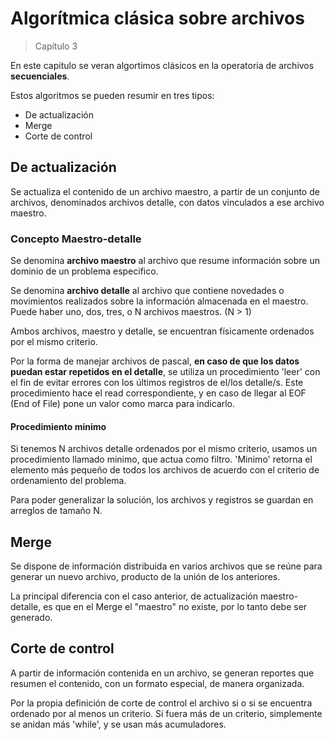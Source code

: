 # Algorítmica clásica sobre archivos
> Capítulo 3

En este capitulo se veran algortimos clásicos en la operatoria de archivos **secuenciales**.

Estos algoritmos se pueden resumir en tres tipos:
* De actualización
* Merge
* Corte de control

## De actualización
Se actualiza el contenido de un archivo maestro, a partir de un conjunto de archivos, denominados archivos detalle, con datos vinculados a ese archivo maestro.

### Concepto Maestro-detalle
Se denomina **archivo maestro** al archivo que resume información sobre un dominio de un problema especifico.

Se denomina **archivo detalle** al archivo que contiene novedades o movimientos realizados sobre la información almacenada en el maestro.
Puede haber uno, dos, tres, o N archivos maestros. (N > 1)

Ambos archivos, maestro y detalle, se encuentran físicamente ordenados por el mismo criterio.

Por la forma de manejar archivos de pascal, **en caso de que los datos puedan estar repetidos en el detalle**, se utiliza un procedimiento 'leer' con el fin de evitar errores con los últimos registros de el/los detalle/s. Este procedimiento hace el read correspondiente, y en caso de llegar al EOF (End of File) pone un valor como marca para indicarlo.

#### Procedimiento minimo
Si tenemos N archivos detalle ordenados por el mismo criterio, usamos un procedimiento llamado minimo, que actua como filtro. 'Minimo' retorna el elemento más pequeño de todos los archivos de acuerdo con el criterio de ordenamiento del problema.

Para poder generalizar la solución, los archivos y registros se guardan en arreglos de tamaño N.

## Merge
Se dispone de información distribuida en varios archivos que se reúne para generar un nuevo archivo, producto de la unión de los anteriores.

La principal diferencia con el caso anterior, de actualización maestro-detalle, es que en el Merge el "maestro" no existe, por lo tanto debe ser generado.

## Corte de control
A partir de información contenida en un archivo, se generan reportes que resumen el contenido, con un formato especial, de manera organizada.

Por la propia definición de corte de control el archivo si o si se encuentra ordenado por al menos un criterio.
Si fuera más de un criterio, simplemente se anidan más 'while', y se usan más acumuladores.
